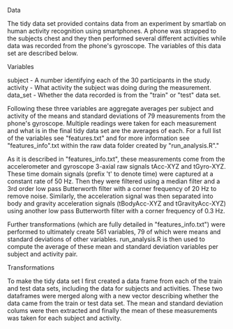Data


The tidy data set provided contains data from an experiment by smartlab on human activity recognition using smartphones. A phone was strapped to the subjects chest and they then performed several different activities while data was recorded from the phone's gyroscope. The variables of this data set are described below.



Variables


subject - A number identifying each of the 30 participants in the study.
activity - What activity the subject was doing during the measurement.
data_set - Whether the data recorded is from the "train" or "test" data set.

Following these three variables are aggregate averages per subject and activity of the means and standard deviations of 79 measurements from the phone's gyroscope. Multiple readings were taken for each measurement and what is in the final tidy data set are the averages of each. For a full list of the variables see "features.txt" and for more information see "features_info".txt within the raw data folder created by "run_analysis.R"."

As it is described in "features_info.txt", these measurements come from the accelerometer and gyroscope 3-axial raw signals tAcc-XYZ and tGyro-XYZ. These time domain signals (prefix 't' to denote time) were captured at a constant rate of 50 Hz. Then they were filtered using a median filter and a 3rd order low pass Butterworth filter with a corner frequency of 20 Hz to remove noise. Similarly, the acceleration signal was then separated into body and gravity acceleration signals (tBodyAcc-XYZ and tGravityAcc-XYZ) using another low pass Butterworth filter with a corner frequency of 0.3 Hz. 

Further transformations (which are fully detailed in "features_info.txt") were performed to ultimately create 561 variables, 79 of which were means and standard deviations of other variables. run_analysis.R is then used to compute the average of these mean and standard deviation variables per subject and activity pair.



Transformations


To make the tidy data set I first created a data frame from each of the train and test data sets, including the data for subjects and activities. These two dataframes were merged along with a new vector describing whether the data came from the train
or test data set. The mean and standard deviation colums were then extracted and finally the mean of these measurements was taken for each subject and activity.

